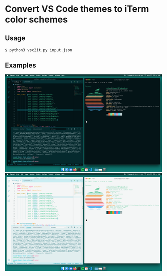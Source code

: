 # Convert VS Code themes to iTerm color schemes

## Usage
```console
$ python3 vsc2it.py input.json
```
## Examples
<img src="./.github/examples/noctis-obscuro/screenshot.png" alt="noctis-obscuro">
<img src="./.github/examples/noctis-hibernus/screenshot.png" alt="noctis-hibernus">
